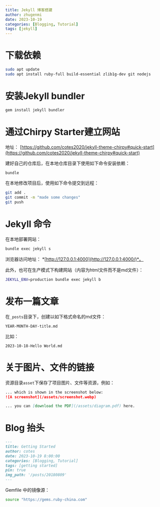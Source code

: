 ```yaml
---
title: Jekyll 博客搭建
author: zhugenmi
date: 2023-10-19 
categories: [Blogging, Tutorial]
tags: [jekyll]
---
```


# 下载依赖

```bash
sudo apt update
sudo apt install ruby-full build-essential zlib1g-dev git nodejs
```

# 安装Jekyll bundler

```bash
gem install jekyll bundler
```

# 通过Chirpy Starter建立网站

地址： [https://github.com/cotes2020/jekyll-theme-chirpy#quick-start](https://github.com/cotes2020/jekyll-theme-chirpy#quick-start)

建好自己的仓库后，在本地仓库目录下使用如下命令安装依赖：

```bash
bundle
```

在本地修改项目后，使用如下命令提交到远程：

```bash
git add .
git commit -m "made some changes"
git push
```

# Jekyll 命令

在本地部署网站：

```bash
bundle exec jekyll s
```

浏览器访问地址： *[http://127.0.0.1:4000](http://127.0.0.1:4000/)*。

此外，也可在生产模式下构建网站（内容为html文件而不是md文件）：

```bash
JEKYLL_ENV=production bundle exec jekyll b
```

# 发布一篇文章

在`_posts`目录下，创建以如下格式命名的md文件：

```file
YEAR-MONTH-DAY-title.md
```

比如：

```file
2023-10-18-Hello World.md
```

# 关于图片、文件的链接

资源目录`asset`下保存了项目图片、文件等资源，例如：

```markdown
... which is shown in the screenshot below:
![A screenshot](/assets/screenshot.webp)

... you can [download the PDF](/assets/diagram.pdf) here.
```

# Blog 抬头

```markdown
---
title: Getting Started
author: cotes
date: 2023-10-19 8:00:00 
categories: [Blogging, Tutorial]
tags: [getting started]
pin: true
img_path: '/posts/20180809'
---
```



Gemfile 中的镜像源：

```bash
source "https://gems.ruby-china.com"
```

